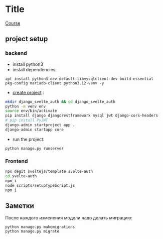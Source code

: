 # Title
[Course](https://www.udemy.com/course/svelte-django-authentication/)

## project setup
### backend
- install python3
- install dependencies:
```
apt install python3-dev default-libmysqlclient-dev build-essential pkg-config mariadb-client python3.12-venv -y
```
- [create project](https://www.django-rest-framework.org/tutorial/quickstart/) :
```bash
mkdir django_svelte_auth && cd django_svelte_auth
python -m venv env
source env/bin/activate
pip install django djangorestframework mysql jwt django-cors-headers
# pip install PyJWT
django-admin startproject app .
django-admin startapp core

```
- run the project:
```
python manage.py runserver
```

### Frontend
```bash
npx degit sveltejs/template svelte-auth
cd svelte-auth
npm i
node scripts/setupTypeScript.js
npm i
```

## Заметки
После каждого изменения модели надо делать миграцию:
```
python manage.py makemigrations
python manage.py migrate
```